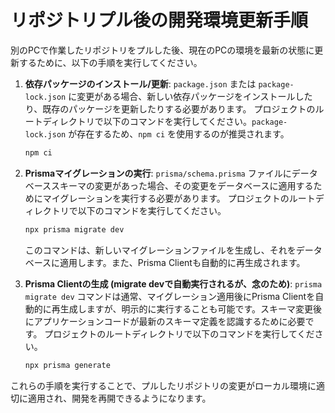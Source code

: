 # リポジトリプル後の開発環境更新手順

別のPCで作業したリポジトリをプルした後、現在のPCの環境を最新の状態に更新するために、以下の手順を実行してください。

1.  **依存パッケージのインストール/更新**:
    `package.json` または `package-lock.json` に変更がある場合、新しい依存パッケージをインストールしたり、既存のパッケージを更新したりする必要があります。
    プロジェクトのルートディレクトリで以下のコマンドを実行してください。`package-lock.json` が存在するため、`npm ci` を使用するのが推奨されます。

    ```bash
    npm ci
    ```

2.  **Prismaマイグレーションの実行**:
    `prisma/schema.prisma` ファイルにデータベーススキーマの変更があった場合、その変更をデータベースに適用するためにマイグレーションを実行する必要があります。
    プロジェクトのルートディレクトリで以下のコマンドを実行してください。

    ```bash
    npx prisma migrate dev
    ```
    このコマンドは、新しいマイグレーションファイルを生成し、それをデータベースに適用します。また、Prisma Clientも自動的に再生成されます。

3.  **Prisma Clientの生成 (migrate devで自動実行されるが、念のため)**:
    `prisma migrate dev` コマンドは通常、マイグレーション適用後にPrisma Clientを自動的に再生成しますが、明示的に実行することも可能です。スキーマ変更後にアプリケーションコードが最新のスキーマ定義を認識するために必要です。
    プロジェクトのルートディレクトリで以下のコマンドを実行してください。

    ```bash
    npx prisma generate
    ```

これらの手順を実行することで、プルしたリポジトリの変更がローカル環境に適切に適用され、開発を再開できるようになります。